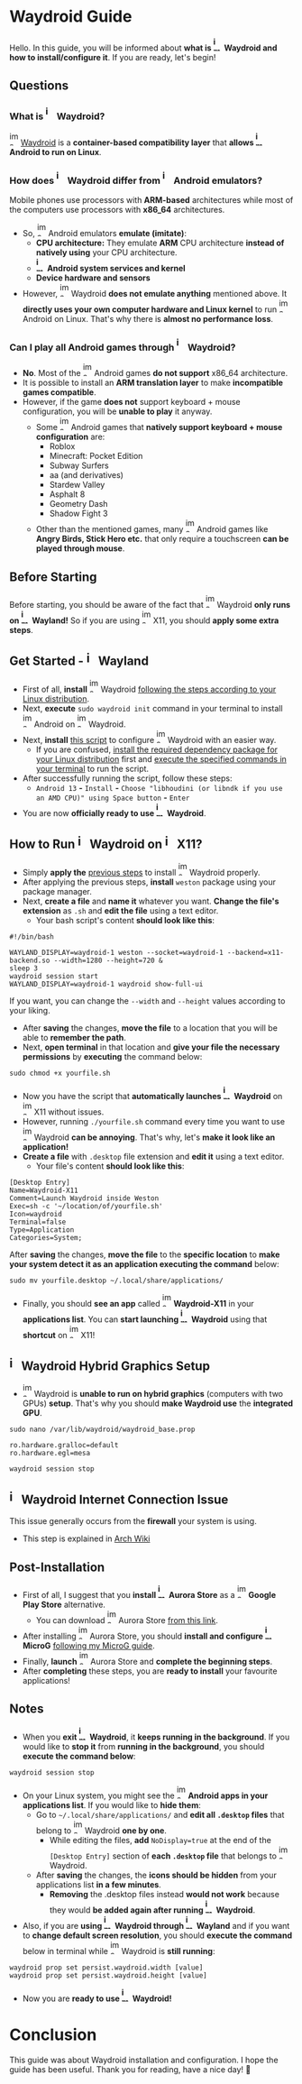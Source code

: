 # Waydroid Guide
Hello. In this guide, you will be informed about **what is <img width="16" height="25" alt="image" src="https://github.com/user-attachments/assets/92f8c7dc-7a41-4a92-bc71-0d69bd2d22b9" /> Waydroid and how to install/configure it**. If you are ready, let's begin!
## Questions
### What is <img width="16" height="25" alt="image" src="https://github.com/user-attachments/assets/92f8c7dc-7a41-4a92-bc71-0d69bd2d22b9" /> Waydroid?
<img width="16" height="25" alt="image" src="https://github.com/user-attachments/assets/92f8c7dc-7a41-4a92-bc71-0d69bd2d22b9" /> [Waydroid](https://waydro.id/) is a **container-based compatibility layer** that **allows <img width="16" height="25" alt="image-removebg-preview(1)" src="https://github.com/user-attachments/assets/cec27060-1d67-48e1-8f29-a3a5b639fde8" /> Android to run on Linux**.
### How does <img width="16" height="25" alt="image" src="https://github.com/user-attachments/assets/92f8c7dc-7a41-4a92-bc71-0d69bd2d22b9" /> Waydroid differ from <img width="16" height="25" alt="image-removebg-preview(1)" src="https://github.com/user-attachments/assets/cec27060-1d67-48e1-8f29-a3a5b639fde8" /> Android emulators?
Mobile phones use processors with **ARM-based** architectures while most of the computers use processors with **x86_64** architectures.
- So, <img width="16" height="25" alt="image-removebg-preview(1)" src="https://github.com/user-attachments/assets/cec27060-1d67-48e1-8f29-a3a5b639fde8" /> Android emulators **emulate (imitate)**:
    - **CPU architecture:** They emulate **ARM** CPU architecture **instead of natively using** your CPU architecture.
    - **<img width="16" height="25" alt="image-removebg-preview(1)" src="https://github.com/user-attachments/assets/cec27060-1d67-48e1-8f29-a3a5b639fde8" /> Android system services and kernel**
    - **Device hardware and sensors**
- However, <img width="16" height="25" alt="image" src="https://github.com/user-attachments/assets/92f8c7dc-7a41-4a92-bc71-0d69bd2d22b9" /> Waydroid **does not emulate anything** mentioned above. It **directly uses your own computer hardware and Linux kernel** to run <img width="16" height="25" alt="image-removebg-preview(1)" src="https://github.com/user-attachments/assets/cec27060-1d67-48e1-8f29-a3a5b639fde8" /> Android on Linux. That's why there is **almost no performance loss**.
### Can I play all Android games through <img width="16" height="25" alt="image" src="https://github.com/user-attachments/assets/92f8c7dc-7a41-4a92-bc71-0d69bd2d22b9" /> Waydroid?
- **No**. Most of the <img width="16" height="25" alt="image-removebg-preview(1)" src="https://github.com/user-attachments/assets/cec27060-1d67-48e1-8f29-a3a5b639fde8" /> Android games **do not support** x86_64 architecture.
- It is possible to install an **ARM translation layer** to make **incompatible games compatible**.
- However, if the game **does not** support keyboard + mouse configuration, you will be **unable to play** it anyway.
  - Some <img width="16" height="25" alt="image-removebg-preview(1)" src="https://github.com/user-attachments/assets/cec27060-1d67-48e1-8f29-a3a5b639fde8" /> Android games that **natively support keyboard + mouse configuration** are:
    - Roblox
    - Minecraft: Pocket Edition
    - Subway Surfers
    - aa (and derivatives)
    - Stardew Valley
    - Asphalt 8
    - Geometry Dash
    - Shadow Fight 3
  - Other than the mentioned games, many <img width="16" height="25" alt="image-removebg-preview(1)" src="https://github.com/user-attachments/assets/cec27060-1d67-48e1-8f29-a3a5b639fde8" /> Android games like **Angry Birds, Stick Hero etc.** that only require a touchscreen **can be played through mouse**.
## Before Starting
Before starting, you should be aware of the fact that <img width="16" height="25" alt="image" src="https://github.com/user-attachments/assets/92f8c7dc-7a41-4a92-bc71-0d69bd2d22b9" /> Waydroid **only runs on <img width="16" height="25" alt="image" src="https://github.com/user-attachments/assets/a00199c8-1319-4180-bbae-9e77988a03d3" /> Wayland!** So if you are using <img width="16" height="25" alt="image" src="https://github.com/user-attachments/assets/4d1fca1d-3f5b-4de8-af0a-7555255af4f2" /> X11, you should **apply some extra steps**.
## Get Started - <img width="16" height="25" alt="image" src="https://github.com/user-attachments/assets/a00199c8-1319-4180-bbae-9e77988a03d3" /> Wayland
- First of all, **install** <img width="16" height="25" alt="image" src="https://github.com/user-attachments/assets/92f8c7dc-7a41-4a92-bc71-0d69bd2d22b9" /> Waydroid [following the steps according to your Linux distribution](https://docs.waydro.id/usage/install-on-desktops).
- Next, **execute** `sudo waydroid init` command in your terminal to install <img width="16" height="25" alt="image-removebg-preview(1)" src="https://github.com/user-attachments/assets/cec27060-1d67-48e1-8f29-a3a5b639fde8" /> Android on <img width="16" height="25" alt="image" src="https://github.com/user-attachments/assets/92f8c7dc-7a41-4a92-bc71-0d69bd2d22b9" /> Waydroid.
- Next, **install** [this script](https://github.com/casualsnek/waydroid_script) to configure <img width="16" height="25" alt="image" src="https://github.com/user-attachments/assets/92f8c7dc-7a41-4a92-bc71-0d69bd2d22b9" /> Waydroid with an easier way.
  - If you are confused, [install the required dependency package for your Linux distribution](https://github.com/casualsnek/waydroid_script?tab=readme-ov-file#dependencies) first and [execute the specified commands in your terminal](https://github.com/casualsnek/waydroid_script?tab=readme-ov-file#interactive-terminal-interface) to run the script.
- After successfully running the script, follow these steps:
  - `Android 13` **-** `Install` **-** `Choose "libhoudini (or libndk if you use an AMD CPU)" using Space button` **-** `Enter`
- You are now **officially ready to use <img width="16" height="25" alt="image" src="https://github.com/user-attachments/assets/92f8c7dc-7a41-4a92-bc71-0d69bd2d22b9" /> Waydroid**.
## How to Run <img width="16" height="25" alt="image" src="https://github.com/user-attachments/assets/92f8c7dc-7a41-4a92-bc71-0d69bd2d22b9" /> Waydroid on <img width="16" height="25" alt="image" src="https://github.com/user-attachments/assets/4d1fca1d-3f5b-4de8-af0a-7555255af4f2" /> X11?
- Simply **apply the** [previous steps](https://github.com/cagla-su/Waydroid-Guide?tab=readme-ov-file#get-started----wayland) to install <img width="16" height="25" alt="image" src="https://github.com/user-attachments/assets/92f8c7dc-7a41-4a92-bc71-0d69bd2d22b9" /> Waydroid properly.
- After applying the previous steps, **install** `weston` package using your package manager.
- Next, **create a file** and **name it** whatever you want. **Change the file's extension** as `.sh` and **edit the file** using a text editor.
  - Your bash script's content **should look like this**:
```
#!/bin/bash

WAYLAND_DISPLAY=waydroid-1 weston --socket=waydroid-1 --backend=x11-backend.so --width=1280 --height=720 &
sleep 3
waydroid session start
WAYLAND_DISPLAY=waydroid-1 waydroid show-full-ui
```
If you want, you can change the `--width` and `--height` values according to your liking.
- After **saving** the changes, **move the file** to a location that you will be able to **remember the path**.
- Next, **open terminal** in that location and **give your file the necessary permissions** by **executing** the command below:
```
sudo chmod +x yourfile.sh
```
- Now you have the script that **automatically launches <img width="16" height="25" alt="image" src="https://github.com/user-attachments/assets/92f8c7dc-7a41-4a92-bc71-0d69bd2d22b9" /> Waydroid** on <img width="16" height="25" alt="image" src="https://github.com/user-attachments/assets/4d1fca1d-3f5b-4de8-af0a-7555255af4f2" /> X11 without issues.
- However, running `./yourfile.sh` command every time you want to use <img width="16" height="25" alt="image" src="https://github.com/user-attachments/assets/92f8c7dc-7a41-4a92-bc71-0d69bd2d22b9" /> Waydroid **can be annoying**. That's why, let's **make it look like an application!**
- **Create a file** with `.desktop` file extension and **edit it** using a text editor.
  - Your file's content **should look like this**:
```
[Desktop Entry]
Name=Waydroid-X11
Comment=Launch Waydroid inside Weston
Exec=sh -c '~/location/of/yourfile.sh'
Icon=waydroid
Terminal=false
Type=Application
Categories=System;
```
After **saving** the changes, **move the file** to the **specific location** to **make your system detect it as an application executing the command** below:
```
sudo mv yourfile.desktop ~/.local/share/applications/
```
- Finally, you should **see an app** called <img width="16" height="25" alt="image" src="https://github.com/user-attachments/assets/92f8c7dc-7a41-4a92-bc71-0d69bd2d22b9" /> **Waydroid-X11** in your **applications list**. You can **start launching <img width="16" height="25" alt="image" src="https://github.com/user-attachments/assets/92f8c7dc-7a41-4a92-bc71-0d69bd2d22b9" /> Waydroid** using that **shortcut** on <img width="16" height="25" alt="image" src="https://github.com/user-attachments/assets/4d1fca1d-3f5b-4de8-af0a-7555255af4f2" /> X11!
## <img width="16" height="25" alt="image" src="https://github.com/user-attachments/assets/92f8c7dc-7a41-4a92-bc71-0d69bd2d22b9" /> Waydroid Hybrid Graphics Setup
- <img width="16" height="25" alt="image" src="https://github.com/user-attachments/assets/92f8c7dc-7a41-4a92-bc71-0d69bd2d22b9" /> Waydroid is **unable to run on hybrid graphics** (computers with two GPUs) **setup**. That's why you should **make Waydroid use** the **integrated GPU**.
```
sudo nano /var/lib/waydroid/waydroid_base.prop
```
```
ro.hardware.gralloc=default
ro.hardware.egl=mesa
```
```
waydroid session stop
```
## <img width="16" height="25" alt="image" src="https://github.com/user-attachments/assets/92f8c7dc-7a41-4a92-bc71-0d69bd2d22b9" /> Waydroid Internet Connection Issue
This issue generally occurs from the **firewall** your system is using.
- This step is explained in [Arch Wiki](https://wiki.archlinux.org/title/Waydroid#Network)
## Post-Installation
- First of all, I suggest that you **install <img width="16" height="25" alt="image" src="https://github.com/user-attachments/assets/60ac7bde-b53b-446d-96e6-d7d5eb0d94f9" /> Aurora Store** as a <img width="16" height="25" alt="image" src="https://github.com/user-attachments/assets/abd68b9b-79ab-4062-a28c-54edff49e54e" /> **Google Play Store** alternative.
    - You can download <img width="16" height="25" alt="image" src="https://github.com/user-attachments/assets/60ac7bde-b53b-446d-96e6-d7d5eb0d94f9" /> Aurora Store [from this link](https://f-droid.org/en/packages/com.aurora.store/).
- After installing <img width="16" height="25" alt="image" src="https://github.com/user-attachments/assets/60ac7bde-b53b-446d-96e6-d7d5eb0d94f9" /> Aurora Store, you should **install and configure <img width="16" height="25" alt="image" src="https://github.com/user-attachments/assets/2acef641-cfdf-4dcd-a5d8-be0eba79d567" /> MicroG** [following my MicroG guide](https://github.com/cagla-su/MicroG-Guide).
- Finally, **launch** <img width="16" height="25" alt="image" src="https://github.com/user-attachments/assets/60ac7bde-b53b-446d-96e6-d7d5eb0d94f9" /> Aurora Store and **complete the beginning steps**.
- After **completing** these steps, you are **ready to install** your favourite applications!
## Notes
- When you **exit <img width="16" height="25" alt="image" src="https://github.com/user-attachments/assets/92f8c7dc-7a41-4a92-bc71-0d69bd2d22b9" /> Waydroid**, it **keeps running in the background**. If you would like to **stop it** from **running in the background**, you should **execute the command below**:
```
waydroid session stop
```
- On your Linux system, you might see the <img width="16" height="25" alt="image-removebg-preview(1)" src="https://github.com/user-attachments/assets/cec27060-1d67-48e1-8f29-a3a5b639fde8" /> **Android apps in your applications list**. If you would like to **hide them**:
  - Go to `~/.local/share/applications/` and **edit all `.desktop` files** that belong to <img width="16" height="25" alt="image" src="https://github.com/user-attachments/assets/92f8c7dc-7a41-4a92-bc71-0d69bd2d22b9" /> Waydroid **one by one**.
    - While editing the files, **add** `NoDisplay=true` at the end of the `[Desktop Entry]` section of **each `.desktop` file** that belongs to <img width="16" height="25" alt="image" src="https://github.com/user-attachments/assets/92f8c7dc-7a41-4a92-bc71-0d69bd2d22b9" /> Waydroid.
  - After **saving** the changes, the **icons should be hidden** from your applications list **in a few minutes**.
    - **Removing** the .desktop files instead **would not work** because they would **be added again after running <img width="16" height="25" alt="image" src="https://github.com/user-attachments/assets/92f8c7dc-7a41-4a92-bc71-0d69bd2d22b9" /> Waydroid**.
- Also, if you are **using <img width="16" height="25" alt="image" src="https://github.com/user-attachments/assets/92f8c7dc-7a41-4a92-bc71-0d69bd2d22b9" /> Waydroid through <img width="16" height="25" alt="image" src="https://github.com/user-attachments/assets/a00199c8-1319-4180-bbae-9e77988a03d3" /> Wayland** and if you want to **change default screen resolution**, you should **execute the command** below in terminal while <img width="16" height="25" alt="image" src="https://github.com/user-attachments/assets/92f8c7dc-7a41-4a92-bc71-0d69bd2d22b9" /> Waydroid is **still running**:
```
waydroid prop set persist.waydroid.width [value]
waydroid prop set persist.waydroid.height [value]
```
- Now you are **ready to use <img width="16" height="25" alt="image" src="https://github.com/user-attachments/assets/92f8c7dc-7a41-4a92-bc71-0d69bd2d22b9" /> Waydroid!**
# Conclusion
This guide was about Waydroid installation and configuration. I hope the guide has been useful. Thank you for reading, have a nice day! 🐧
